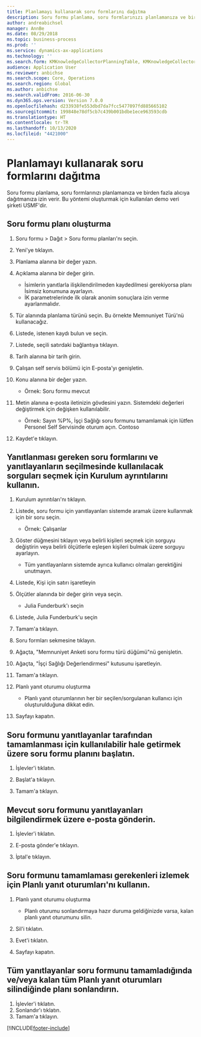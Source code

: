 ```yaml
---
title: Planlamayı kullanarak soru formlarını dağıtma
description: Soru formu planlama, soru formlarınızı planlamanıza ve birden fazla alıcıya dağıtmanıza izin verir.
author: andreabichsel
manager: AnnBe
ms.date: 08/29/2018
ms.topic: business-process
ms.prod: ''
ms.service: dynamics-ax-applications
ms.technology: ''
ms.search.form: KMKnowledgeCollectorPlanningTable, KMKnowledgeCollectorPlanningMulti, SysQueryForm, HcmPersonLookup, KMKnowledgeCollectorPlanning, HcmLearningWorkspace
audience: Application User
ms.reviewer: anbichse
ms.search.scope: Core, Operations
ms.search.region: Global
ms.author: anbichse
ms.search.validFrom: 2016-06-30
ms.dyn365.ops.version: Version 7.0.0
ms.openlocfilehash: d233938fe553dbd7da7fcc5477097fd885665102
ms.sourcegitcommit: 199848e78df5cb7c439b001bdbe1ece963593cdb
ms.translationtype: HT
ms.contentlocale: tr-TR
ms.lasthandoff: 10/13/2020
ms.locfileid: "4421000"
---
```

# <a name="distribute-questionnaires-using-scheduling"></a>Planlamayı kullanarak soru formlarını dağıtma

Soru formu planlama, soru formlarınızı planlamanıza ve birden fazla alıcıya dağıtmanıza izin verir. Bu yöntemi oluşturmak için kullanılan demo veri şirketi USMF'dir.

## <a name="create-a-questionnaire-schedule"></a>Soru formu planı oluşturma

1. Soru formu > Dağıt > Soru formu planları'nı seçin.

2. Yeni'ye tıklayın.

3. Planlama alanına bir değer yazın.

4. Açıklama alanına bir değer girin.
    * İsimlerin yanıtlarla ilişkilendirilmeden kaydedilmesi gerekiyorsa planı İsimsiz konumuna ayarlayın.  
    * İK parametrelerinde ilk olarak anonim sonuçlara izin verme ayarlanmalıdır.  

5. Tür alanında planlama türünü seçin.  Bu örnekte Memnuniyet Türü'nü kullanacağız.

6. Listede, istenen kaydı bulun ve seçin.

7. Listede, seçili satırdaki bağlantıya tıklayın.

8. Tarih alanına bir tarih girin.

9. Çalışan self servis bölümü için E-posta'yı genişletin.

10. Konu alanına bir değer yazın.

    * Örnek: Soru formu mevcut  

11. Metin alanına e-posta iletinizin gövdesini yazın. Sistemdeki değerleri değiştirmek için değişken kullanılabilir.

    * Örnek: Sayın %P%,  İşçi Sağlığı soru formunu tamamlamak için lütfen Personel Self Servisinde oturum açın.  Contoso  

12. Kaydet'e tıklayın.

## <a name="use-the-setup-details-to-select-the-questionnaires-to-be-answered-as-well-as-any-queries-to-use-to-select-respondents"></a>Yanıtlanması gereken soru formlarını ve yanıtlayanların seçilmesinde kullanılacak sorguları seçmek için Kurulum ayrıntılarını kullanın.

1. Kurulum ayrıntıları'nı tıklayın.

2. Listede, soru formu için yanıtlayanları sistemde aramak üzere kullanmak için bir soru seçin.

    * Örnek: Çalışanlar  

3. Göster düğmesini tıklayın veya belirli kişileri seçmek için sorguyu değiştirin veya belirli ölçütlerle eşleşen kişileri bulmak üzere sorguyu ayarlayın.

    * Tüm yanıtlayanların sistemde ayrıca kullanıcı olmaları gerektiğini unutmayın.  

4. Listede, Kişi için satırı işaretleyin

5. Ölçütler alanında bir değer girin veya seçin.

    * Julia Funderburk'ı seçin  

6. Listede, Julia Funderburk'u seçin

7. Tamam'a tıklayın.

8. Soru formları sekmesine tıklayın.

9. Ağaçta, "Memnuniyet Anketi soru formu türü düğümü"nü genişletin.

10. Ağaçta, "İşçi Sağlığı Değerlendirmesi" kutusunu işaretleyin.

11. Tamam'a tıklayın.

12. Planlı yanıt oturumu oluşturma

    * Planlı yanıt oturumlarının her bir seçilen/sorgulanan kullanıcı için oluşturulduğuna dikkat edin.  

13. Sayfayı kapatın.

## <a name="start-the-questionnaire-schedule-in-order-to-make-the-questionnaire-available-for-respondents-to-complete"></a>Soru formunu yanıtlayanlar tarafından tamamlanması için kullanılabilir hale getirmek üzere soru formu planını başlatın.

1. İşlevler'i tıklatın.

2. Başlat'a tıklayın.

3. Tamam'a tıklayın.

## <a name="send-the-email-to-inform-respondents-of-the-available-questionnaire"></a>Mevcut soru formunu yanıtlayanları bilgilendirmek üzere e-posta gönderin.

1. İşlevler'i tıklatın.

2. E-posta gönder'e tıklayın.

3. İptal'e tıklayın.

## <a name="use-planned-answer-sessions-to-monitor-who-needs-to-complete-the-questionnaire"></a>Soru formunu tamamlaması gerekenleri izlemek için Planlı yanıt oturumları'nı kullanın.

1. Planlı yanıt oturumu oluşturma

    * Planlı oturumu sonlandırmaya hazır duruma geldiğinizde varsa, kalan planlı yanıt oturumunu silin.  

2. Sil'i tıklatın.

3. Evet'i tıklatın.

4. Sayfayı kapatın.

## <a name="end-the-schedule-when-all-respondents-have-completed-the-questionnaire-andor-all-remaining-planned-answer-sessions-have-been-deleted"></a>Tüm yanıtlayanlar soru formunu tamamladığında ve/veya kalan tüm Planlı yanıt oturumları silindiğinde planı sonlandırın.

1. İşlevler'i tıklatın.
2. Sonlandır'ı tıklatın.
3. Tamam'a tıklayın.



[!INCLUDE[footer-include](../includes/footer-banner.md)]